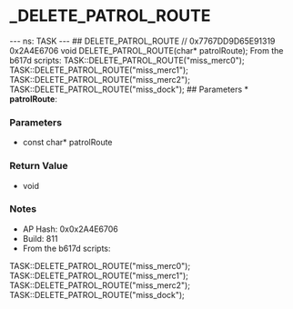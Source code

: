 # _DELETE_PATROL_ROUTE

--- ns: TASK --- ## DELETE_PATROL_ROUTE  // 0x7767DD9D65E91319 0x2A4E6706 void DELETE_PATROL_ROUTE(char* patrolRoute);  From the b617d scripts: TASK::DELETE_PATROL_ROUTE("miss_merc0"); TASK::DELETE_PATROL_ROUTE("miss_merc1"); TASK::DELETE_PATROL_ROUTE("miss_merc2"); TASK::DELETE_PATROL_ROUTE("miss_dock");  ## Parameters * **patrolRoute**:

### Parameters
* const char* patrolRoute

### Return Value
* void

### Notes
* AP Hash: 0x0x2A4E6706
* Build: 811
* From the b617d scripts:

TASK::DELETE_PATROL_ROUTE("miss_merc0");
TASK::DELETE_PATROL_ROUTE("miss_merc1");
TASK::DELETE_PATROL_ROUTE("miss_merc2");
TASK::DELETE_PATROL_ROUTE("miss_dock");

